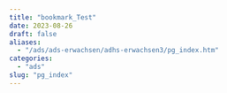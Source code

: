 ```yaml
---
title: "bookmark_Test"
date: 2023-08-26
draft: false
aliases:
  - "/ads/ads-erwachsen/adhs-erwachsen3/pg_index.htm"
categories:
  - "ads"
slug: "pg_index"
---
```



